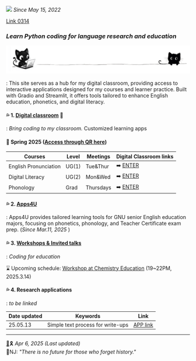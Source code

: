 ![](https://komarev.com/ghpvc/?username=MK316&color=blueviolet&label=VISIT+count) _Since May 15, 2022_  
  
[Link 0314](https://github.com/MK316/MK316.github.io/blob/main/samplecode.md)

### _Learn Python coding for language research and education_  
![](https://github.com/MK316/MK-316/raw/main/images/octocat-2-line.png)


: This site serves as a hub for my digital classroom, providing access to interactive applications designed for my courses and learner practice. Built with Gradio and Streamlit, it offers tools tailored to enhance English education, phonetics, and digital literacy. 

#### 💦 1. [Digital classroom](https://mk316home.streamlit.app/About_My_Digital_Classroom) 🔗  
: _Bring coding to my classroom._ Customized learning apps

#### 📒 Spring 2025 ([Access through QR here](https://github.com/MK316/MK316.github.io/blob/main/QRlink.md))

|Courses|Level|Meetings|Digital Classroom links|  
|--|--|--|--|  
|English Pronunciation|UG(1)|Tue&Thur| ➡️ [ENTER](https://engproclassroom.streamlit.app/)|  
|Digital Literacy|UG(2)|Mon&Wed| ➡️ [ENTER](https://dlclass.streamlit.app/)|  
|Phonology|Grad|Thursdays| ➡️ [ENTER](https://acoustics.streamlit.app/)|  

#### 💦 2. [Apps4U](https://apps4u.streamlit.app)


: Apps4U provides tailored learning tools for GNU senior English education majors, focusing on phonetics, phonology, and Teacher Certificate exam prep. (_Since Mar.11, 2025_ )


#### 💦 3. [Workshops & Invited talks](https://github.com/MK316/workshops/blob/main/README.md)
: _Coding for education_

⌛ Upcoming schedule: [Workshop at Chemistry Education](https://gnu-chemistry.streamlit.app/) (19~22PM, 2025.3.14)


#### 💦 4. Research applications  
: _to be linked_

|Date updated|Keywords|Link|
|--|--|--|
|25.05.13| Simple text process for write-ups|[APP link](https://researchapps.streamlit.app/)|

---
[💜](https://github.com/MK316/APP4U/blob/main/data/Gradio_appcode.ipynb)🎗️ _Apr 6, 2025 (Last updated)_  
🚫NJ: _"There is no future for those who forget history."_   
